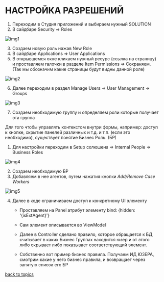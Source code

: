 # НАСТРОЙКА РАЗРЕШЕНИЙ

1. Переходим в Студия приложений и выбираем нужный SOLUTION
2. В сайдбаре Security => Roles

![img1](https://github.com/CrappyCodeMaker/ECCENTEX-KNOWLEGE/blob/main/Content/8%20Security/IMG/1.png?raw=true)

3. Создаем новую роль нажав New Role
4. В сайдбаре Applications => User Applications
5. В открывшемся окне кликаем нужный ресурс (ссылка на страницу) и проставляем галочки в разделе Item Permissions => Сохраняем. (Так мы обозначим какие страницы будут видны данной роле)

![img2](https://github.com/CrappyCodeMaker/ECCENTEX-KNOWLEGE/blob/main/Content/8%20Security/IMG/2.png?raw=true)

6. Далее переходим в раздел  Manage Users => User Management => Groups

![img3](https://github.com/CrappyCodeMaker/ECCENTEX-KNOWLEGE/blob/main/Content/8%20Security/IMG/3.png?raw=true)

7. Создаем необходимую группу и определяем роли которые получает эта группа


Для того чтобы управлять контекстом внутри формы, например: доступ к кнопке, скрытие панелей различных и т.д. и т.п. (если это необходимо), существует понятие Бизнес Роль. (БР)
1. Для настройки переходим в Setup солюшена => Internal People => Business Roles

![img4](https://github.com/CrappyCodeMaker/ECCENTEX-KNOWLEGE/blob/main/Content/8%20Security/IMG/4.png?raw=true)

2. Создаем необходимую БР
3. Добавляем в нее агентов, путем нажатия кнопки _Add/Remove Case Workers_

![img5](https://github.com/CrappyCodeMaker/ECCENTEX-KNOWLEGE/blob/main/Content/8%20Security/IMG/5.png?raw=true)

4. Далее в коде ограничиваем доступ к конкретному UI элементу
    * Проставляем на Panel атрибут элементу bind: {hidden: '{isExtAgent}'}
    * Сам элемент описывается во ViewModel

    * Далее в Controller сделано правило, которое обращается к БД, считывает в каких Бизнес Группах находится юзер и от этого либо скрывает либо показывает соответствующий элемент.

    * Собственно вот пример бизнес правила. Получаем ИД ЮЗЕРА, смотрим какие у него бизнес правила, и возвращает через запятую список его БР



[back to topics](https://github.com/CrappyCodeMaker/ECCENTEX-KNOWLEGE/blob/main/Content/0%20Topics/README.md)